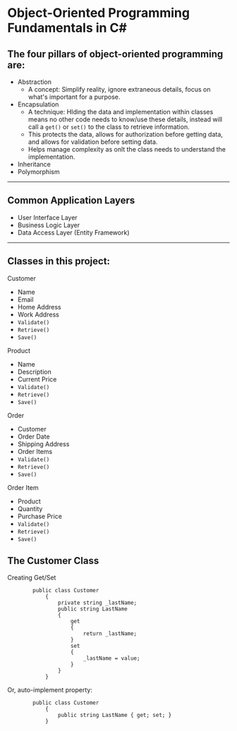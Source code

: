 # Object-Oriented Programming Fundamentals in C#

## The four pillars of object-oriented programming are:
- Abstraction
    - A concept: Simplify reality, ignore extraneous details, focus on what's important for a purpose. 
- Encapsulation
    - A technique: HIding the data and implementation within classes means no other code needs to know/use these details, instead will call a `get()` or `set()` to the class to retrieve information. 
    - This protects the data, allows for authorization before getting data, and allows for validation before setting data. 
    - Helps manage complexity as onlt the class needs to understand the implementation. 
- Inheritance
- Polymorphism

<hr>

## Common Application Layers

- User Interface Layer
- Business Logic Layer
- Data Access Layer (Entity Framework)

<hr>

## Classes in this project:
Customer
- Name
- Email
- Home Address
- Work Address
- `Validate()`
- `Retrieve()`
- `Save()`

Product
- Name
- Description
- Current Price
- `Validate()`
- `Retrieve()`
- `Save()`

Order
- Customer
- Order Date
- Shipping Address
- Order Items
- `Validate()`
- `Retrieve()`
- `Save()`

Order Item
- Product
- Quantity
- Purchase Price
- `Validate()`
- `Retrieve()`
- `Save()`

## The Customer Class

Creating Get/Set

            public class Customer
                {
                    private string _lastName;
                    public string LastName
                    {
                        get
                        {
                            return _lastName;
                        }
                        set
                        {
                            _lastName = value;
                        }
                    }
                }

Or, auto-implement property: 

            public class Customer
                {
                    public string LastName { get; set; }
                }
